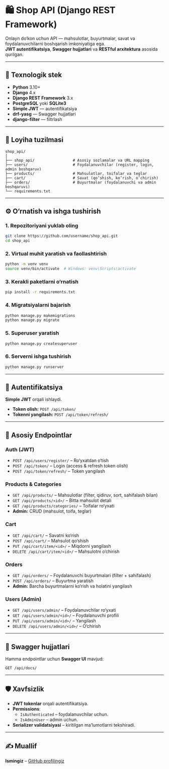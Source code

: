 
# 🛍️ Shop API (Django REST Framework)

Onlayn do‘kon uchun API — mahsulotlar, buyurtmalar, savat va foydalanuvchilarni boshqarish imkoniyatiga ega.  
**JWT autentifikatsiya**, **Swagger hujjatlari** va **RESTful arxitektura** asosida qurilgan.  

---

## 🚀 Texnologik stek
- **Python** 3.10+
- **Django** 4.x
- **Django REST Framework** 3.x
- **PostgreSQL** yoki **SQLite3**
- **Simple JWT** — autentifikatsiya
- **drf-yasg** — Swagger hujjatlari
- **django-filter** — filtrlash

---

## 📂 Loyiha tuzilmasi
```
shop_api/
│
├── shop_api/                 # Asosiy sozlamalar va URL mapping
├── users/                    # Foydalanuvchilar (register, login, admin boshqaruv)
├── products/                 # Mahsulotlar, toifalar va teglar
├── cart/                     # Savat (qo‘shish, ko‘rish, o‘chirish)
├── orders/                   # Buyurtmalar (foydalanuvchi va admin boshqaruvi)
└── requirements.txt
```

---

## ⚙️ O‘rnatish va ishga tushirish

### 1. Repozitoriyani yuklab oling
```bash
git clone https://github.com/username/shop_api.git
cd shop_api
```

### 2. Virtual muhit yaratish va faollashtirish
```bash
python -m venv venv
source venv/bin/activate  # Windows: venv\Scripts\activate
```

### 3. Kerakli paketlarni o‘rnatish
```bash
pip install -r requirements.txt
```

### 4. Migratsiyalarni bajarish
```bash
python manage.py makemigrations
python manage.py migrate
```

### 5. Superuser yaratish
```bash
python manage.py createsuperuser
```

### 6. Serverni ishga tushirish
```bash
python manage.py runserver
```

---

## 🔑 Autentifikatsiya

**Simple JWT** orqali ishlaydi.  

- **Token olish:** `POST /api/token/`  
- **Tokenni yangilash:** `POST /api/token/refresh/`

---

## 📌 Asosiy Endpointlar

### **Auth (JWT)**
- `POST /api/users/register/` – Ro‘yxatdan o‘tish  
- `POST /api/token/` – Login (access & refresh token olish)  
- `POST /api/token/refresh/` – Token yangilash  

### **Products & Categories**
- `GET /api/products/` – Mahsulotlar (filter, qidiruv, sort, sahifalash bilan)  
- `GET /api/products/<id>/` – Bitta mahsulot detali  
- `GET /api/products/categories/` – Toifalar ro‘yxati  
- **Admin:** CRUD (mahsulot, toifa, teglar)

### **Cart**
- `GET /api/cart/` – Savatni ko‘rish  
- `POST /api/cart/` – Mahsulot qo‘shish  
- `PUT /api/cart/item/<id>/` – Miqdorni yangilash  
- `DELETE /api/cart/item/<id>/` – Mahsulotni o‘chirish  

### **Orders**
- `GET /api/orders/` – Foydalanuvchi buyurtmalari (filter + sahifalash)  
- `POST /api/orders/` – Buyurtma yaratish  
- **Admin:** Barcha buyurtmalarni ko‘rish va holatini yangilash

### **Users (Admin)**
- `GET /api/users/admin/` – Foydalanuvchilar ro‘yxati  
- `GET /api/users/admin/<id>/` – Foydalanuvchi profili  
- `PUT /api/users/admin/<id>/` – Yangilash  
- `DELETE /api/users/admin/<id>/` – O‘chirish  

---

## 📖 Swagger hujjatlari
Hamma endpointlar uchun **Swagger UI** mavjud:  
```
GET /api/docs/
```

---

## 🛡️ Xavfsizlik
- **JWT tokenlar** orqali autentifikatsiya.  
- **Permissions**:  
  - `IsAuthenticated` – foydalanuvchilar uchun.  
  - `IsAdminUser` – admin uchun.  
- **Serializer validatsiyasi** – kiritilgan ma’lumotlarni tekshiradi.  

---

## ✍️ Muallif
**Ismingiz** – [GitHub profilingiz](https://github.com/username)
